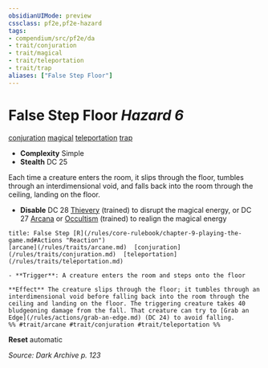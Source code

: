 ```yaml
---
obsidianUIMode: preview
cssclass: pf2e,pf2e-hazard
tags:
- compendium/src/pf2e/da
- trait/conjuration
- trait/magical
- trait/teleportation
- trait/trap
aliases: ["False Step Floor"]
---
```

# False Step Floor *Hazard 6*  
[conjuration](/rules/traits/conjuration.md)  [magical](/rules/traits/magical.md)  [teleportation](/rules/traits/teleportation.md)  [trap](/rules/traits/trap.md)  

- **Complexity** Simple
- **Stealth** DC 25  

Each time a creature enters the room, it slips through the floor, tumbles through an interdimensional void, and falls back into the room through the ceiling, landing on the floor.

- **Disable** DC 28 [Thievery](/compendium/skills.md#Thievery) (trained) to disrupt the magical energy, or DC 27 [Arcana](/compendium/skills.md#Arcana) or [Occultism](/compendium/skills.md#Occultism) (trained) to realign the magical energy  
     
```ad-embed-ability
title: False Step [R](/rules/core-rulebook/chapter-9-playing-the-game.md#Actions "Reaction")
[arcane](/rules/traits/arcane.md)  [conjuration](/rules/traits/conjuration.md)  [teleportation](/rules/traits/teleportation.md)  

- **Trigger**: A creature enters the room and steps onto the floor

**Effect** The creature slips through the floor; it tumbles through an interdimensional void before falling back into the room through the ceiling and landing on the floor. The triggering creature takes 40 bludgeoning damage from the fall. That creature can try to [Grab an Edge](/rules/actions/grab-an-edge.md) (DC 24) to avoid falling.  
%% #trait/arcane #trait/conjuration #trait/teleportation %%
```

**Reset** automatic  

*Source: Dark Archive p. 123*